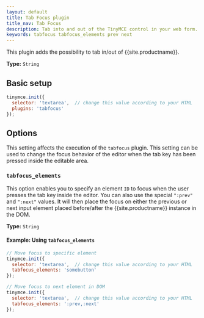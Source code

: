 ```yaml
---
layout: default
title: Tab Focus plugin
title_nav: Tab Focus
description: Tab into and out of the TinyMCE control in your web form.
keywords: tabfocus tabfocus_elements prev next
---
```


This plugin adds the possibility to tab in/out of {{site.productname}}.

**Type:** `String`

## Basic setup

```js
tinymce.init({
  selector: 'textarea',  // change this value according to your HTML
  plugins: 'tabfocus'
});
```

## Options

This setting affects the execution of the `tabfocus` plugin. This setting can be used to change the focus behavior of the editor when the tab key has been pressed inside the editable area.

### `tabfocus_elements`

This option enables you to specify an element `ID` to focus when the user presses the tab key inside the editor. You can also use the special `":prev"` and `":next"` values. It will then place the focus on either the previous or next input element placed before/after the {{site.productname}} instance in the DOM.

**Type:** `String`

#### Example: Using `tabfocus_elements`

```js
// Move focus to specific element
tinymce.init({
  selector: 'textarea',  // change this value according to your HTML
  tabfocus_elements: 'somebutton'
});
```

```js
// Move focus to next element in DOM
tinymce.init({
  selector: 'textarea',  // change this value according to your HTML
  tabfocus_elements: ':prev,:next'
});
```
